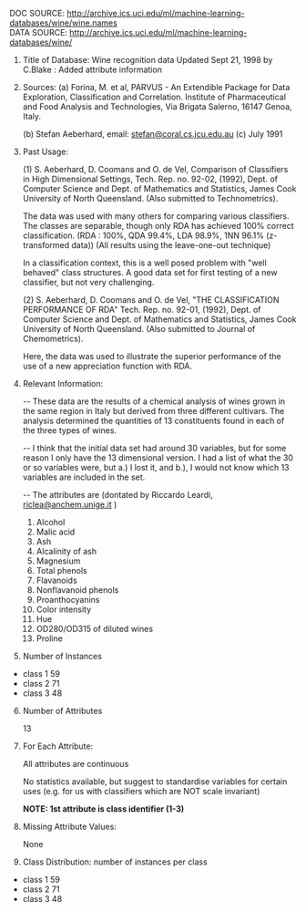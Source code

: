 DOC SOURCE: http://archive.ics.uci.edu/ml/machine-learning-databases/wine/wine.names <BR>
DATA SOURCE: http://archive.ics.uci.edu/ml/machine-learning-databases/wine/

1. Title of Database: Wine recognition data
	Updated Sept 21, 1998 by C.Blake : Added attribute information

2. Sources:
   (a) Forina, M. et al, PARVUS - An Extendible Package for Data
       Exploration, Classification and Correlation. Institute of Pharmaceutical
       and Food Analysis and Technologies, Via Brigata Salerno, 
       16147 Genoa, Italy.

   (b) Stefan Aeberhard, email: stefan@coral.cs.jcu.edu.au
   (c) July 1991
3. Past Usage:

   (1)
   S. Aeberhard, D. Coomans and O. de Vel,
   Comparison of Classifiers in High Dimensional Settings,
   Tech. Rep. no. 92-02, (1992), Dept. of Computer Science and Dept. of
   Mathematics and Statistics, James Cook University of North Queensland.
   (Also submitted to Technometrics).

   The data was used with many others for comparing various 
   classifiers. The classes are separable, though only RDA 
   has achieved 100% correct classification.
   (RDA : 100%, QDA 99.4%, LDA 98.9%, 1NN 96.1% (z-transformed data))
   (All results using the leave-one-out technique)

   In a classification context, this is a well posed problem 
   with "well behaved" class structures. A good data set 
   for first testing of a new classifier, but not very 
   challenging.

   (2) 
   S. Aeberhard, D. Coomans and O. de Vel,
   "THE CLASSIFICATION PERFORMANCE OF RDA"
   Tech. Rep. no. 92-01, (1992), Dept. of Computer Science and Dept. of
   Mathematics and Statistics, James Cook University of North Queensland.
   (Also submitted to Journal of Chemometrics).

   Here, the data was used to illustrate the superior performance of
   the use of a new appreciation function with RDA. 

4. Relevant Information:

   -- These data are the results of a chemical analysis of
      wines grown in the same region in Italy but derived from three
      different cultivars.
      The analysis determined the quantities of 13 constituents
      found in each of the three types of wines. 

   -- I think that the initial data set had around 30 variables, but 
      for some reason I only have the 13 dimensional version. 
      I had a list of what the 30 or so variables were, but a.) 
      I lost it, and b.), I would not know which 13 variables
      are included in the set.

   -- The attributes are (dontated by Riccardo Leardi, 
	riclea@anchem.unige.it )
 	1) Alcohol
 	2) Malic acid
 	3) Ash
	4) Alcalinity of ash  
 	5) Magnesium
	6) Total phenols
 	7) Flavanoids
 	8) Nonflavanoid phenols
 	9) Proanthocyanins
	10) Color intensity
 	11) Hue
 	12) OD280/OD315 of diluted wines
 	13) Proline            

5. Number of Instances

- class 1 59
- class 2 71
- class 3 48

6. Number of Attributes 
	
	13

7. For Each Attribute:

	All attributes are continuous
	
	No statistics available, but suggest to standardise
	variables for certain uses (e.g. for us with classifiers
	which are NOT scale invariant)

	**NOTE: 1st attribute is class identifier (1-3)**

8. Missing Attribute Values:

	None

9. Class Distribution: number of instances per class

- class 1 59
- class 2 71
- class 3 48
